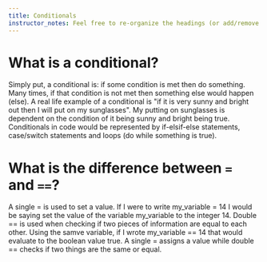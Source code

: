```yaml
---
title: Conditionals
instructor_notes: Feel free to re-organize the headings (or add/remove headings) below. We included the headings for your benefit, but it's 100% fine if you want to write your responses in some different structure.
---
```


# What is a conditional?

Simply put, a conditional is: if some condition is met then do something. Many times, if that condition is not met 
then something else would happen (else).  A real life example of a conditional is "if it is very sunny and bright out 
then I will put on my sunglasses". My putting on sunglasses is dependent on the condition of it being sunny and bright 
being true. Conditionals in code would be represented by if-elsif-else statements, case/switch statements and loops 
(do while something is true).

# What is the difference between `=` and `==`?

A single = is used to set a value. If I were to write my_variable = 14 I would be saying set the value of the variable 
my_variable to the integer 14. Double == is used when checking if two pieces of information are equal to each other. Using 
the samve variable, if I wrote my_variable == 14 that would evaluate to the boolean value true. A single = assigns a value 
while double == checks if two things are the same or equal.